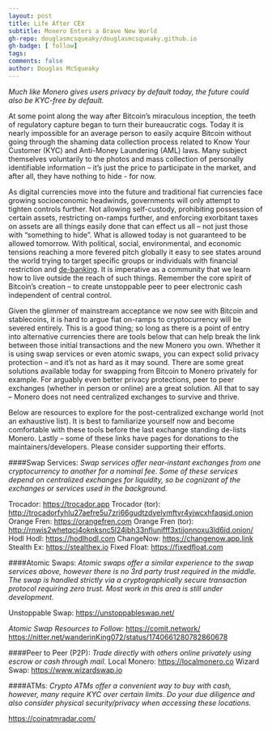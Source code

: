 ```yaml
---
layout: post
title: Life After CEX
subtitle: Monero Enters a Brave New World
gh-repo: douglasmcsqueaky/douglasmcsqueaky.github.io
gh-badge: [ follow]
tags:
comments: false
author: Douglas McSqueaky
---
```

*Much like Monero gives users privacy by default today, the future could also be KYC-free by default.*

At some point along the way after Bitcoin’s miraculous inception, the teeth of regulatory capture began to turn their bureaucratic cogs. Today it is nearly impossible for an average person to easily acquire Bitcoin without going through the shaming data collection process related to Know Your Customer (KYC) and Anti-Money Laundering (AML) laws. Many subject themselves voluntarily to the photos and mass collection of personally identifiable information – it’s just the price to participate in the market, and after all, they have nothing to hide - for now. 

As digital currencies move into the future and traditional fiat currencies face growing socioeconomic headwinds, governments will only attempt to tighten controls further. Not allowing self-custody, prohibiting possession of certain assets, restricting on-ramps further, and enforcing exorbitant taxes on assets are all things easily done that can effect us all – not just those with “something to hide”. What is allowed today is not guaranteed to be allowed tomorrow. With political, social, environmental, and economic tensions reaching a more fevered pitch globally it easy to see states around the world trying to target specific groups or individuals with financial restriction and [de-banking](https://en.wikipedia.org/wiki/De-banking). It is imperative as a community that we learn how to live outside the reach of such things. Remember the core spirit of Bitcoin’s creation – to create unstoppable peer to peer electronic cash independent of central control.

Given the glimmer of mainstream acceptance we now see with Bitcoin and stablecoins, it is hard to argue fiat on-ramps to cryptocurrency will be severed entirely. This is a good thing; so long as there is a point of entry into alternative currencies there are tools below that can help break the link between those initial transactions and the new Monero you own. Whether it is using swap services or even atomic swaps, you can expect solid privacy protection – and it’s not as hard as it may sound. There are some great solutions available today for swapping from Bitcoin to Monero privately for example. For arguably even better privacy protections, peer to peer exchanges (whether in person or online) are a great solution. All that to say – Monero does not need centralized exchanges to survive and thrive. 

Below are resources to explore for the post-centralized exchange world (not an exhaustive list). It is best to familiarize yourself now and become comfortable with these tools before the last exchange standing de-lists Monero. Lastly – some of these links have pages for donations to the maintainers/developers. Please consider supporting their efforts. 

####Swap Services: 
*Swap services offer near-instant exchanges from one cryptocurrency to another for a nominal fee. Some of these services depend on centralized exchanges for liquidity, so be cognizant of the exchanges or services used in the background.* 

Trocador: https://trocador.app
Trocador (tor): http://trocadorfyhlu27aefre5u7zri66gudtzdyelymftvr4yjwcxhfaqsid.onion
Orange Fren: https://orangefren.com
Orange Fren (tor): http://rnwis2whetqcj4oknksnc5l24jbh33nflunifff3xtjjonnoxu3ld6id.onion/
Hodl Hodl: https://hodlhodl.com
ChangeNow: https://changenow.app.link
Stealth Ex: https://stealthex.io
Fixed Float: https://fixedfloat.com

####Atomic Swaps: 
*Atomic swaps offer a similar experience to the swap services above, however there is no 3rd party trust required in the middle. The swap is handled strictly via a cryptographically secure transaction protocol requiring zero trust. Most work in this area is still under development.*

Unstoppable Swap: https://unstoppableswap.net/

*Atomic Swap Resources to Follow:*
https://comit.network/ 
https://nitter.net/wanderinKing072/status/1740661280782860678

####Peer to Peer (P2P): 
*Trade directly with others online privately using escrow or cash through mail.*
Local Monero: https://localmonero.co
Wizard Swap: https://www.wizardswap.io

####ATMs:
*Crypto ATMs offer a convenient way to buy with cash, however, many require KYC over certain limits. Do your due diligence and also consider physical security/privacy when accessing these locations.* 

https://coinatmradar.com/
